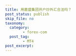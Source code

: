 ```yaml
---
title: 用嘉盛集团开户炒外汇合法吗？
post_status: publish
skip_file: no
taxonomy:
  category:
        - forex-com
  post_tag:
        - MT4
post_excerpt: 
---
```

